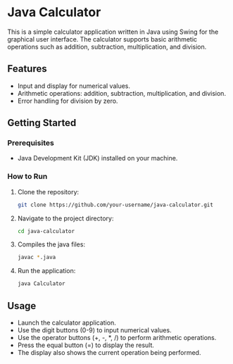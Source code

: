 # Java Calculator

This is a simple calculator application written in Java using Swing for the graphical user interface. The calculator supports basic arithmetic operations such as addition, subtraction, multiplication, and division.

## Features

- Input and display for numerical values.
- Arithmetic operations: addition, subtraction, multiplication, and division.
- Error handling for division by zero.

## Getting Started

### Prerequisites

- Java Development Kit (JDK) installed on your machine.

### How to Run

1. Clone the repository:
  
   ```bash
   git clone https://github.com/your-username/java-calculator.git
   ```
2. Navigate to the project directory:

    ```bash
    cd java-calculator
    ```
3. Compiles the java files:

    ```bash
    javac *.java
    ```
4. Run the application:
   ```bash
   java Calculator
   ```

## Usage

- Launch the calculator application.
- Use the digit buttons (0-9) to input numerical values.
- Use the operator buttons (+, -, *, /) to perform arithmetic operations.
- Press the equal button (=) to display the result.
- The display also shows the current operation being performed.
